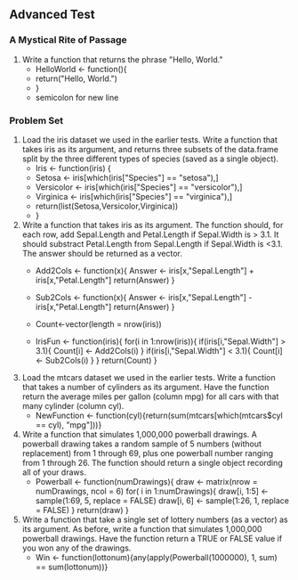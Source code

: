 ## Advanced Test
### A Mystical Rite of Passage
1. Write a function that returns the phrase "Hello, World."
	* HelloWorld <- function(){
	* return("Hello, World.")
	* }
	* semicolon for new line

### Problem Set
1. Load the iris dataset we used in the earlier tests. Write a function that takes iris as its argument, and returns three subsets of the data.frame split by the three different types of species (saved as a single object).
	* Iris <- function(iris) {
	* Setosa <- iris[which(iris["Species"] == "setosa"),]
	* Versicolor <- iris[which(iris["Species"] == "versicolor"),]
	* Virginica <- iris[which(iris["Species"] == "virginica"),]
	* return(list(Setosa,Versicolor,Virginica))
	* }
2. Write a function that takes iris as its argument. The function should, for each row, add Sepal.Length and Petal.Length if Sepal.Width is > 3.1. It should substract Petal.Length from Sepal.Length if Sepal.Width is <3.1. The answer should be returned as a vector.
	* Add2Cols <- function(x){
Answer <- iris[x,"Sepal.Length"] + iris[x,"Petal.Length"]
return(Answer)
}

	* Sub2Cols <- function(x){
Answer <- iris[x,"Sepal.Length"] - iris[x,"Petal.Length"]
return(Answer)
}

	* Count<-vector(length = nrow(iris))

	* IrisFun <- function(iris){
for(i in 1:nrow(iris)){
if(iris[i,"Sepal.Width"] > 3.1){
Count[i] <- Add2Cols(i)
}
if(iris[i,"Sepal.Width"] < 3.1){
Count[i] <- Sub2Cols(i)
}
}
return(Count)
}
3. Load the mtcars dataset we used in the earlier tests. Write a function that takes a number of cylinders as its argument. Have the function return the average miles per gallon (column mpg) for all cars with that many cylinder (column cyl).
	* NewFunction <- function(cyl){return(sum(mtcars[which(mtcars$cyl == cyl), "mpg"]))}
4. Write a function that simulates 1,000,000 powerball drawings. A powerball drawing takes a random sample of 5 numbers (without replacement) from 1 through 69, plus one powerball number ranging from 1 through 26. The function should return a single object recording all of your draws.
	* Powerball <- function(numDrawings){
draw <- matrix(nrow = numDrawings, ncol = 6)
for( i in 1:numDrawings){
draw[i, 1:5] <- sample(1:69, 5, replace = FALSE)
draw[i, 6] <- sample(1:26, 1, replace = FALSE)
}
return(draw)
}
5. Write a function that take a single set of lottery numbers (as a vector) as its argument. As before, write a function that simulates 1,000,000 powerball drawings. Have the function return a TRUE or FALSE value if you won any of the drawings.
	* Win <- function(lottonum){any(apply(Powerball(1000000), 1, sum) == sum(lottonum))}

